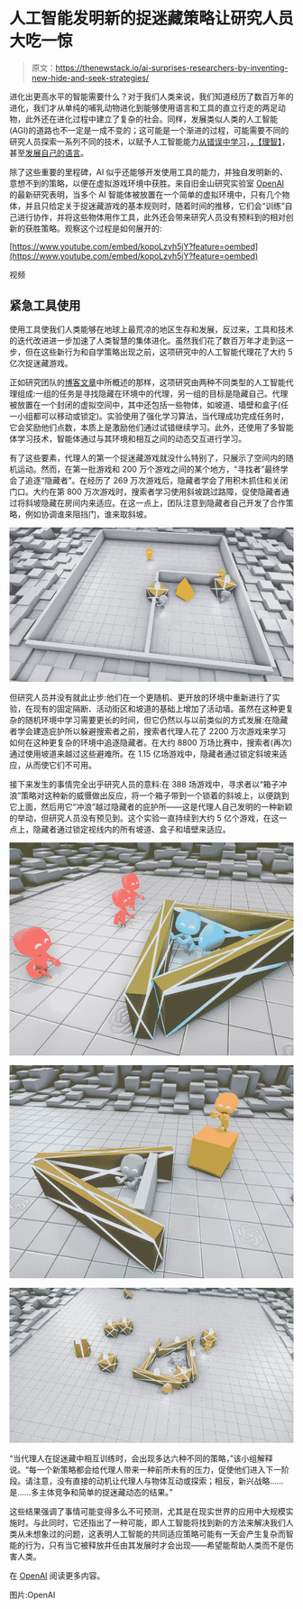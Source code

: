 # 人工智能发明新的捉迷藏策略让研究人员大吃一惊

> 原文：<https://thenewstack.io/ai-surprises-researchers-by-inventing-new-hide-and-seek-strategies/>

进化出更高水平的智能需要什么？对于我们人类来说，我们知道经历了数百万年的进化，我们才从单纯的哺乳动物进化到能够使用语言和工具的直立行走的两足动物，此外还在进化过程中建立了复杂的社会。同样，发展类似人类的人工智能(AGI)的道路也不一定是一成不变的；这可能是一个渐进的过程，可能需要不同的研究人员探索一系列不同的技术，以赋予人工智能能力[从错误中学习](/openai-algorithm-allows-ai-to-learn-from-its-mistakes/)，[，【理智】](https://thenewstack.io/googles-deepmind-ai-now-capable-deep-neural-reasoning/)，甚至[发展自己的语言](https://thenewstack.io/ai-bots-create-language-communicate/)。

除了这些重要的里程碑，AI 似乎还能够开发使用工具的能力，并独自发明新的、意想不到的策略，以便在虚拟游戏环境中获胜。来自旧金山研究实验室 [OpenAI](https://openai.com/) 的最新研究表明，当多个 AI 智能体被放置在一个简单的虚拟环境中，只有几个物体，并且只给定关于捉迷藏游戏的基本规则时，随着时间的推移，它们会“训练”自己进行协作，并将这些物体用作工具，此外还会带来研究人员没有预料到的相对创新的获胜策略。观察这个过程是如何展开的:

[https://www.youtube.com/embed/kopoLzvh5jY?feature=oembed](https://www.youtube.com/embed/kopoLzvh5jY?feature=oembed)

视频

## 紧急工具使用

使用工具使我们人类能够在地球上最荒凉的地区生存和发展，反过来，工具和技术的迭代改进进一步加速了人类智慧的集体进化。虽然我们花了数百万年才走到这一步，但在这些新行为和自学策略出现之前，这项研究中的人工智能代理花了大约 5 亿次捉迷藏游戏。

正如研究团队的[博客文章](https://openai.com/blog/emergent-tool-use/)中所概述的那样，这项研究由两种不同类型的人工智能代理组成:一组的任务是寻找隐藏在环境中的代理，另一组的目标是隐藏自己。代理被放置在一个封闭的虚拟空间中，其中还包括一些物体，如坡道、墙壁和盒子(任一小组都可以移动或锁定)。实验使用了强化学习算法，当代理成功完成任务时，它会奖励他们点数，本质上是激励他们通过试错继续学习。此外，还使用了多智能体学习技术，智能体通过与其环境和相互之间的动态交互进行学习。

有了这些要素，代理人的第一个捉迷藏游戏就没什么特别了，只展示了空间内的随机运动。然而，在第一批游戏和 200 万个游戏之间的某个地方，“寻找者”最终学会了追逐“隐藏者”。在经历了 269 万次游戏后，隐藏者学会了用积木抓住和关闭门口。大约在第 800 万次游戏时，搜索者学习使用斜坡跳过路障，促使隐藏者通过将斜坡隐藏在房间内来适应。在这一点上，团队注意到隐藏者自己开发了合作策略，例如协调谁来阻挡门，谁来取斜坡。

![](img/12a8cda60d8462a90c2ead4aa156c70e.png)

但研究人员并没有就此止步:他们在一个更随机、更开放的环境中重新进行了实验，在现有的固定隔断、活动街区和坡道的基础上增加了活动墙。虽然在这种更复杂的随机环境中学习需要更长的时间，但它仍然以与以前类似的方式发展:在隐藏者学会建造庇护所以躲避搜索者之前，搜索者代理人花了 2200 万次游戏来学习如何在这种更复杂的环境中追逐隐藏者。在大约 8800 万场比赛中，搜索者(再次)通过使用坡道来越过这些避难所。在 1.15 亿场游戏中，隐藏者通过锁定斜坡来适应，从而使它们不可用。

接下来发生的事情完全出乎研究人员的意料:在 388 场游戏中，寻求者以“箱子冲浪”策略对这种新的威慑做出反应，将一个箱子带到一个锁着的斜坡上，以便跳到它上面，然后用它“冲浪”越过隐藏者的庇护所——这是代理人自己发明的一种新颖的举动，但研究人员没有预见到。这个实验一直持续到大约 5 亿个游戏，在这一点上，隐藏者通过锁定视线内的所有坡道、盒子和墙壁来适应。

![](img/024963eb29e8c2d0e43939fa3adaf2d9.png)

![](img/929b8cac67dde957801d382a60761d41.png)

![](img/e167436a2fbc4166cd184cc70864adb1.png)

“当代理人在捉迷藏中相互训练时，会出现多达六种不同的策略，”该小组解释说。“每一个新策略都会给代理人带来一种前所未有的压力，促使他们进入下一阶段。请注意，没有直接的动机让代理人与物体互动或探索；相反，新兴战略……是……多主体竞争和简单的捉迷藏动态的结果。”

这些结果强调了事情可能变得多么不可预测，尤其是在现实世界的应用中大规模实施时。与此同时，它还指出了一种可能，即人工智能将找到新的方法来解决我们人类从未想象过的问题，这表明人工智能的共同适应策略可能有一天会产生复杂而智能的行为，只有当它被释放并任由其发展时才会出现——希望能帮助人类而不是伤害人类。

在 [OpenAI](https://openai.com/blog/emergent-tool-use/) 阅读更多内容。

图片:OpenAI

<svg xmlns:xlink="http://www.w3.org/1999/xlink" viewBox="0 0 68 31" version="1.1"><title>Group</title> <desc>Created with Sketch.</desc></svg>
